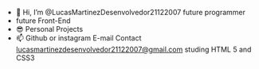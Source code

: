 - 👋 Hi, I’m @LucasMartinezDesenvolvedor21122007
  future programmer
- future Front-End
- 😎 Personal Projects
- 📫 Github or instagram
E-mail Contact lucasmartinezdesenvolvedor21122007@gmail.com
studing HTML 5 and CSS3


